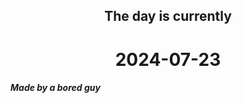 <h2 align=center>The day is currently</h2>
<h1 align=center><!--TIME BEGIN-->2024-07-23<!--TIME END--></h1>
<h5>Made by a bored guy</h5>
